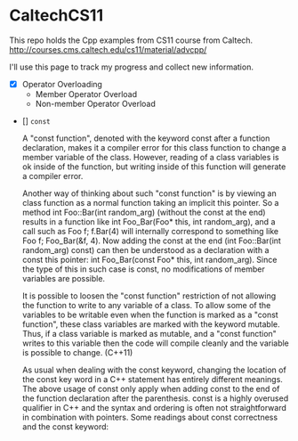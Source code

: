 # CaltechCS11
This repo holds the Cpp examples from CS11 course from Caltech.
http://courses.cms.caltech.edu/cs11/material/advcpp/

I'll use this page to track my progress and collect new information.

* [x] Operator Overloading
    * Member Operator Overload
    * Non-member Operator Overload


* [] ```const```
    
    A "const function", denoted with the keyword const after a function declaration, makes it a compiler error for this class function to change a member variable of the class. However, reading of a class variables is ok inside of the function, but writing inside of this function will generate a compiler error.

    Another way of thinking about such "const function" is by viewing an class function as a normal function taking an implicit this pointer. So a method int Foo::Bar(int random_arg) (without the const at the end) results in a function like int Foo_Bar(Foo* this, int random_arg), and a call such as Foo f; f.Bar(4) will internally correspond to something like Foo f; Foo_Bar(&f, 4). Now adding the const at the end (int Foo::Bar(int random_arg) const) can then be understood as a declaration with a const this pointer: int Foo_Bar(const Foo* this, int random_arg). Since the type of this in such case is const, no modifications of member variables are possible.

    It is possible to loosen the "const function" restriction of not allowing the function to write to any variable of a class. To allow some of the variables to be writable even when the function is marked as a "const function", these class variables are marked with the keyword mutable. Thus, if a class variable is marked as mutable, and a "const function" writes to this variable then the code will compile cleanly and the variable is possible to change. (C++11)

    As usual when dealing with the const keyword, changing the location of the const key word in a C++ statement has entirely different meanings. The above usage of const only apply when adding const to the end of the function declaration after the parenthesis.  const is a highly overused qualifier in C++ and the syntax and ordering is often not straightforward in combination with pointers. Some readings about const correctness and the const keyword:
